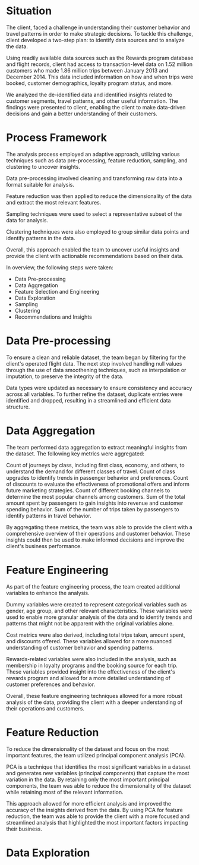 # Situation

The client, faced a challenge in understanding their customer behavior and travel patterns in order to make strategic decisions.
To tackle this challenge, client developed a two-step plan: to identify data sources and to analyze the data.

Using readily available data sources such as the Rewards program database and flight records, client had access to transaction-level data on 1.52 million customers 
who made 1.86 million trips between January 2013 and December 2014. This data included information on how and when trips were booked, customer demographics,
loyalty program status, and more.

We analyzed the de-identified data and identified insights related to customer segments, travel patterns, and other useful information.
The findings were presented to client, enabling the client to make data-driven decisions and gain a better understanding of their customers.

# Process Framework

The analysis process employed an adaptive approach, utilizing various techniques such as data pre-processing, feature reduction, sampling, and clustering to uncover insights.

Data pre-processing involved cleaning and transforming raw data into a format suitable for analysis.

Feature reduction was then applied to reduce the dimensionality of the data and extract the most relevant features.

Sampling techniques were used to select a representative subset of the data for analysis. 

Clustering techniques were also employed to group similar data points and identify patterns in the data.

Overall, this approach enabled the team to uncover useful insights and provide the client with actionable recommendations based on their data.

In overview, the following steps were taken:

* Data Pre-processing
* Data Aggregation
* Feature Selection and Engineering
* Data Exploration
* Sampling
* Clustering
* Recommendations and Insights

# Data Pre-processing

To ensure a clean and reliable dataset, the team began by filtering for the client's operated flight data. The next step involved handling null values through the use of data smoothening techniques, such as interpolation or imputation, to preserve the integrity of the data.

Data types were updated as necessary to ensure consistency and accuracy across all variables. To further refine the dataset, duplicate entries were identified and dropped, resulting in a streamlined and efficient data structure.
 
 # Data Aggregation
 
 The team performed data aggregation to extract meaningful insights from the dataset. The following key metrics were aggregated:

Count of journeys by class, including first class, economy, and others, to understand the demand for different classes of travel.
Count of class upgrades to identify trends in passenger behavior and preferences.
Count of discounts to evaluate the effectiveness of promotional offers and inform future marketing strategies.
Count of different booking channels to determine the most popular channels among customers.
Sum of the total amount spent by passengers to gain insights into revenue and customer spending behavior.
Sum of the number of trips taken by passengers to identify patterns in travel behavior.

By aggregating these metrics, the team was able to provide the client with a comprehensive overview of their operations and customer behavior. These insights could then be used to make informed decisions and improve the client's business performance.

# Feature Engineering
 
As part of the feature engineering process, the team created additional variables to enhance the analysis.

Dummy variables were created to represent categorical variables such as gender, age group, and other relevant characteristics. These variables were used to enable more granular analysis of the data and to identify trends and patterns that might not be apparent with the original variables alone.

Cost metrics were also derived, including total trips taken, amount spent, and discounts offered. These variables allowed for a more nuanced understanding of customer behavior and spending patterns.

Rewards-related variables were also included in the analysis, such as membership in loyalty programs and the booking source for each trip. These variables provided insight into the effectiveness of the client's rewards program and allowed for a more detailed understanding of customer preferences and behavior.

Overall, these feature engineering techniques allowed for a more robust analysis of the data, providing the client with a deeper understanding of their operations and customers.

# Feature Reduction
To reduce the dimensionality of the dataset and focus on the most important features, the team utilized principal component analysis (PCA).

PCA is a technique that identifies the most significant variables in a dataset and generates new variables (principal components) that capture the most variation in the data. By retaining only the most important principal components, the team was able to reduce the dimensionality of the dataset while retaining most of the relevant information.

This approach allowed for more efficient analysis and improved the accuracy of the insights derived from the data. By using PCA for feature reduction, the team was able to provide the client with a more focused and streamlined analysis that highlighted the most important factors impacting their business.

# Data Exploration



